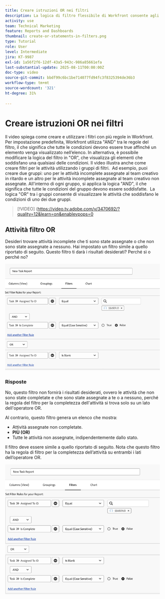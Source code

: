 ```yaml
---
title: Creare istruzioni OR nei filtri
description: La logica di filtro flessibile di Workfront consente agli utenti di perfezionare le visualizzazioni di reporting utilizzando le regole "E" predefinite, le condizioni "O" facoltative e i gruppi di filtri organizzati per criteri complessi.
activity: use
team: Technical Marketing
feature: Reports and Dashboards
thumbnail: create-or-statements-in-filters.png
type: Tutorial
role: User
level: Intermediate
jira: KT-9987
exl-id: 1a56f2f6-12df-43a5-943c-986a85661efa
last-substantial-update: 2025-08-11T00:00:00Z
doc-type: video
source-git-commit: bbdf99c6bc1be714077fd94fc3f8325394de36b3
workflow-type: tm+mt
source-wordcount: '321'
ht-degree: 31%

---
```


# Creare istruzioni OR nei filtri

Il video spiega come creare e utilizzare i filtri con più regole in Workfront. &#x200B; Per impostazione predefinita, Workfront utilizza &quot;AND&quot; tra le regole del filtro, il che significa che tutte le condizioni devono essere true affinché un elemento venga visualizzato nell’elenco.
In alternativa, è possibile modificare la logica del filtro in &quot;OR&quot;, che visualizza gli elementi che soddisfano una qualsiasi delle condizioni.
Il video illustra anche come creare filtri per le attività utilizzando i gruppi di filtri. &#x200B; Ad esempio, puoi creare due gruppi: uno per le attività incomplete assegnate al team creativo in ritardo e un altro per le attività incomplete assegnate al team creativo non assegnate. &#x200B; All&#39;interno di ogni gruppo, si applica la logica &quot;AND&quot;, il che significa che tutte le condizioni del gruppo devono essere soddisfatte. &#x200B; La logica &quot;OR&quot; tra i gruppi consente di visualizzare le attività che soddisfano le condizioni di uno dei due gruppi.

>[!VIDEO] (https://video.tv.adobe.com/v/3470692/?quality=12&learn=on&enablevpops=0

## Attività filtro OR

Desideri trovare attività incomplete che ti sono state assegnate o che non sono state assegnate a nessuno. Hai impostato un filtro simile a quello riportato di seguito. Questo filtro ti darà i risultati desiderati? Perché sì o perché no?

![Immagine di un’istruzione OR creata in modo non corretto in [!DNL Workfront]](assets/or-statement-your-turn-1.png)

### Risposte

No, questo filtro non fornirà i risultati desiderati, ovvero le attività che non sono state completate e che sono state assegnate a te o a nessuno, perché la regola del filtro per la completezza dell&#39;attività si trova solo su un lato dell&#39;operatore OR.

Al contrario, questo filtro genera un elenco che mostra:

* Attività assegnate non completate.
* **PIÙ (OR)**
* Tutte le attività non assegnate, indipendentemente dallo stato.

Il filtro deve essere simile a quello riportato di seguito. Nota che questo filtro ha la regola di filtro per la completezza dell’attività su entrambi i lati dell’operatore OR.

![Immagine di un’istruzione OR creata correttamente in [!DNL Workfront]](assets/or-statement-your-turn-2.png)
